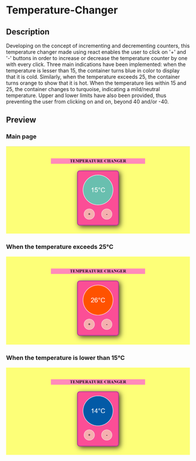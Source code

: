 # Temperature-Changer 

## Description 
Developing on the concept of incrementing and decrementing counters, this temperature changer made using react enables the user to click on '+' and '-' buttons in order to increase or decrease the temperature counter by one with every click. Three main indications have been implemented: when the temperature is lesser than 15, the container turns blue in color to display that it is cold. Similarly, when the temperature exceeds 25, the container turns orange to show that it is hot. When the temperature lies within 15 and 25, the container changes to turquoise, indicating a mild/neutral temperature. Upper and lower limits have also been provided, thus preventing the user from clicking on and on, beyond 40 and/or -40. 

## Preview 
### Main page 
<img src="Temp_Changer_ss1.png"> 

### When the temperature exceeds 25°C 
<img src="Temp_Changer_ss2.png"> 

### When the temperature is lower than 15°C 
<img src="Temp_Changer_ss3.png"> 
